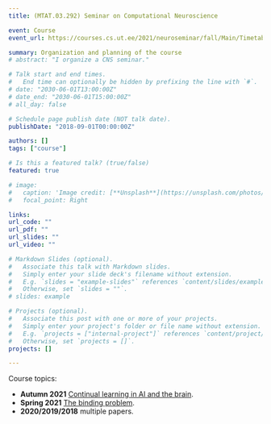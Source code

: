 ```yaml
---
title: (MTAT.03.292) Seminar on Computational Neuroscience

event: Course
event_url: https://courses.cs.ut.ee/2021/neuroseminar/fall/Main/Timetable

summary: Organization and planning of the course
# abstract: "I organize a CNS seminar."

# Talk start and end times.
#   End time can optionally be hidden by prefixing the line with `#`.
# date: "2030-06-01T13:00:00Z"
# date_end: "2030-06-01T15:00:00Z"
# all_day: false

# Schedule page publish date (NOT talk date).
publishDate: "2018-09-01T00:00:00Z"

authors: []
tags: ["course"]

# Is this a featured talk? (true/false)
featured: true

# image:
#   caption: 'Image credit: [**Unsplash**](https://unsplash.com/photos/bzdhc5b3Bxs)'
#   focal_point: Right

links:
url_code: ""
url_pdf: ""
url_slides: ""
url_video: ""

# Markdown Slides (optional).
#   Associate this talk with Markdown slides.
#   Simply enter your slide deck's filename without extension.
#   E.g. `slides = "example-slides"` references `content/slides/example-slides.md`.
#   Otherwise, set `slides = ""`.
# slides: example

# Projects (optional).
#   Associate this post with one or more of your projects.
#   Simply enter your project's folder or file name without extension.
#   E.g. `projects = ["internal-project"]` references `content/project/deep-learning/index.md`.
#   Otherwise, set `projects = []`.
projects: []

---
```

Course topics:

- **Autumn 2021** [Continual learning in AI and the brain](https://courses.cs.ut.ee/2021/neuroseminar/fall/Main/Timetable).
- **Spring 2021** [The binding problem](https://courses.cs.ut.ee/2021/neuroseminar/spring/Main/Timetable).
- **2020/2019/2018** multiple papers.
